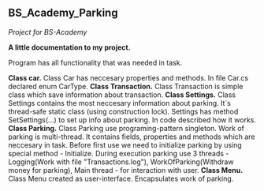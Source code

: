 ## BS_Academy_Parking
*Project for BS-Academy*

**A little documentation to my project.**

Program has all functionality that was needed in task.

**Class car.**
Class Car has neccesary properties and methods. In file Car.cs declared enum CarType.
**Class Transaction.**
Class Transaction is simple class which save information about transaction.
**Class Settings.**
Class Settings contains the most neccesary information about parking. 
It`s thread-safe static class (using construction lock).
Settings has method SetSettings(...) to set up info about parking. In code described how it works.
**Class Parking.**
Class Parking use programing-pattern singleton. Work of parking is multi-thread. It contains 
fields, properties and methods which are neccesary in task. Before first use we need to initialize
parking by using special method - Initialize. During execution parking use 3 threads - Logging(Work with file "Transactions.log"), 
WorkOfParking(Withdraw money for parking), Main thread - for interaction with user.
**Class Menu.**
Class Menu created as user-interface. Encapsulates work of parking.
